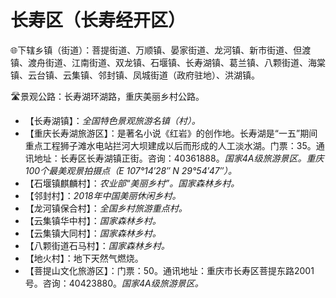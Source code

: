 # 长寿区（长寿经开区）
🌐下辖乡镇（街道）：菩提街道、万顺镇、晏家街道、龙河镇、新市街道、但渡镇、渡舟街道、江南街道、双龙镇、石堰镇、长寿湖镇、葛兰镇、八颗街道、海棠镇、云台镇、云集镇、邻封镇、凤城街道（政府驻地）、洪湖镇。  
  
🛣️景观公路：长寿湖环湖路，重庆美丽乡村公路。  
  
* 【长寿湖镇】：*全国特色景观旅游名镇（村）。*
* 【重庆长寿湖旅游区】：是著名小说《红岩》的创作地。长寿湖是“一五”期间重点工程狮子滩水电站拦河大坝建成以后而形成的人工淡水湖。门票：35。通讯地址：长寿区长寿湖镇正街。咨询：40361888。*国家4A级旅游景区。重庆100个最美观景拍摄点（E 107°14′28″ N 29°54′47″）。*  
* 【石堰镇麒麟村】：*农业部“美丽乡村”。国家森林乡村。*
* 【邻封村】：*2018年中国美丽休闲乡村。*
* 【龙河镇保合村】：*全国乡村旅游重点村。*
* 【云集镇华中村】：*国家森林乡村。*
* 【云集镇大同村】：*国家森林乡村。*
* 【八颗街道石马村】：*国家森林乡村。*
* 【地火村】：地下天然气燃烧。  
* 【菩提山文化旅游区】：门票：50。通讯地址：重庆市长寿区菩提东路2001号。咨询：40423880。*国家4A级旅游景区。*  